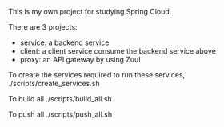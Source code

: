 This is my own project for studying Spring Cloud. 

There are 3 projects:
- service: a backend service
- client: a client service consume the backend service above
- proxy: an API gateway by using Zuul

To create the services required to run these services, 
./scripts/create_services.sh

To build all
./scripts/build_all.sh

To push all
./scripts/push_all.sh


